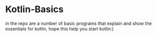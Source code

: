 # Kotlin-Basics
in the repo are a number of basic programs that explain and show the essentials for kotlin, hope this help you start kotlin:)

